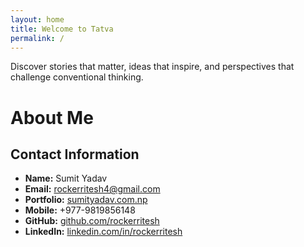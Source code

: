 ```yaml
---
layout: home
title: Welcome to Tatva
permalink: /
---
```

<meta name="google-site-verification" content="IVG1y4MVA_6MT0wsjk13ooZDQLWXxvYcPXQlmf83MLM" />

Discover stories that matter, ideas that inspire, and perspectives that challenge conventional thinking. 

# About Me

## Contact Information
- **Name:** Sumit Yadav
- **Email:** rockerritesh4@gmail.com
- **Portfolio:** [sumityadav.com.np](https://sumityadav.com.np)
- **Mobile:** +977-9819856148
- **GitHub:** [github.com/rockerritesh](https://github.com/rockerritesh)
- **LinkedIn:** [linkedin.com/in/rockerritesh](https://linkedin.com/in/rockerritesh)
